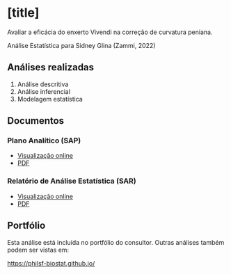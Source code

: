 # [title]

Avaliar a eficácia do enxerto Vivendi na correção de curvatura peniana.

Análise Estatística para Sidney Glina (Zammi, 2022)
<!-- Relatório técnico para Sidney Glina (Zammi, 2022) -->

## Análises realizadas

1. Análise descritiva
1. Análise inferencial
1. Modelagem estatística

## Documentos

### Plano Analítico (SAP)

<!-- - [Visualização online][sapviz-v02] -->
<!-- - [PDF][sappdf-v02] -->

- [Visualização online][sapviz-v01]
- [PDF][sappdf-v01]

### Relatório de Análise Estatística (SAR)

<!-- - [Visualização online][reportviz-v02] -->
<!-- - [PDF][pdf-v02] -->

- [Visualização online][reportviz-v01]
- [PDF][pdf-v01]

<!-- ## Análises associadas -->

<!-- Esta análise é parte de um projeto maior e é suportada por outras análises, disponíveis abaixo. -->

<!-- **[assoc_title]** -->

<!-- <[assoc_link]> -->

## Portfólio

Esta análise está incluída no portfólio do consultor.
Outras análises também podem ser vistas em:

<https://philsf-biostat.github.io/>

<!-- --- -->

[sapviz-v01]: report/SAP-2022-033-SG-v01.md
[sapviz-v02]: report/SAP-2022-033-SG-v02.md
[sappdf-v01]: https://docs.google.com/viewer?url=https://github.com/philsf-biostat/SAR-2022-033-SG/raw/main/report/SAP-2022-033-SG-v01.pdf
[sappdf-v02]: https://docs.google.com/viewer?url=https://github.com/philsf-biostat/SAR-2022-033-SG/raw/main/report/SAP-2022-033-SG-v02.pdf

[reportviz-v01]: report/SAR-2022-033-SG-v01.md
[reportviz-v02]: report/SAR-2022-033-SG-v02.md
[pdf-v01]: https://docs.google.com/viewer?url=https://github.com/philsf-biostat/SAR-2022-033-SG/raw/main/report/SAR-2022-033-SG-v01.pdf
[pdf-v02]: https://docs.google.com/viewer?url=https://github.com/philsf-biostat/SAR-2022-033-SG/raw/main/report/SAR-2022-033-SG-v02.pdf
[docx-v01]: https://docs.google.com/viewer?url=https://github.com/philsf-biostat/SAR-2022-033-SG/raw/main/report/SAR-2022-033-SG-v01.docx
[docx-v02]: https://docs.google.com/viewer?url=https://github.com/philsf-biostat/SAR-2022-033-SG/raw/main/report/SAR-2022-033-SG-v02.docx

